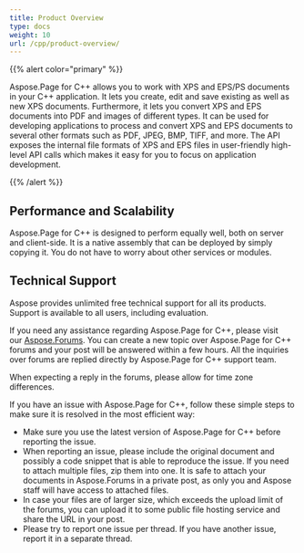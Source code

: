 ```yaml
---
title: Product Overview
type: docs
weight: 10
url: /cpp/product-overview/
---
```


{{% alert color="primary" %}} 

Aspose.Page for C++ allows you to work with XPS and EPS/PS documents in your C++ application. It lets you create, edit and save existing as well as new XPS documents. Furthermore, it lets you convert XPS and EPS documents into PDF and images of different types. It can be used for developing applications to process and convert XPS and EPS documents to several other formats such as PDF, JPEG, BMP, TIFF, and more. The API exposes the internal file formats of XPS and EPS files in user-friendly high-level API calls which makes it easy for you to focus on application development.

{{% /alert %}} 
## **Performance and Scalability**
Aspose.Page for C++ is designed to perform equally well, both on server and client-side. It is a native assembly that can be deployed by simply copying it. You do not have to worry about other services or modules.
## **Technical Support**
Aspose provides unlimited free technical support for all its products. Support is available to all users, including evaluation.

If you need any assistance regarding Aspose.Page for C++, please visit our [Aspose.Forums](https://forum.aspose.com/c/page/39). You can create a new topic over Aspose.Page for C++ forums and your post will be answered within a few hours. All the inquiries over forums are replied directly by Aspose.Page for C++ support team.

When expecting a reply in the forums, please allow for time zone differences.

If you have an issue with Aspose.Page for C++, follow these simple steps to make sure it is resolved in the most efficient way:

- Make sure you use the latest version of Aspose.Page for C++ before reporting the issue.
- When reporting an issue, please include the original document and possibly a code snippet that is able to reproduce the issue. If you need to attach multiple files, zip them into one. It is safe to attach your documents in Aspose.Forums in a private post, as only you and Aspose staff will have access to attached files.
- In case your files are of larger size, which exceeds the upload limit of the forums, you can upload it to some public file hosting service and share the URL in your post.
- Please try to report one issue per thread. If you have another issue, report it in a separate thread.


